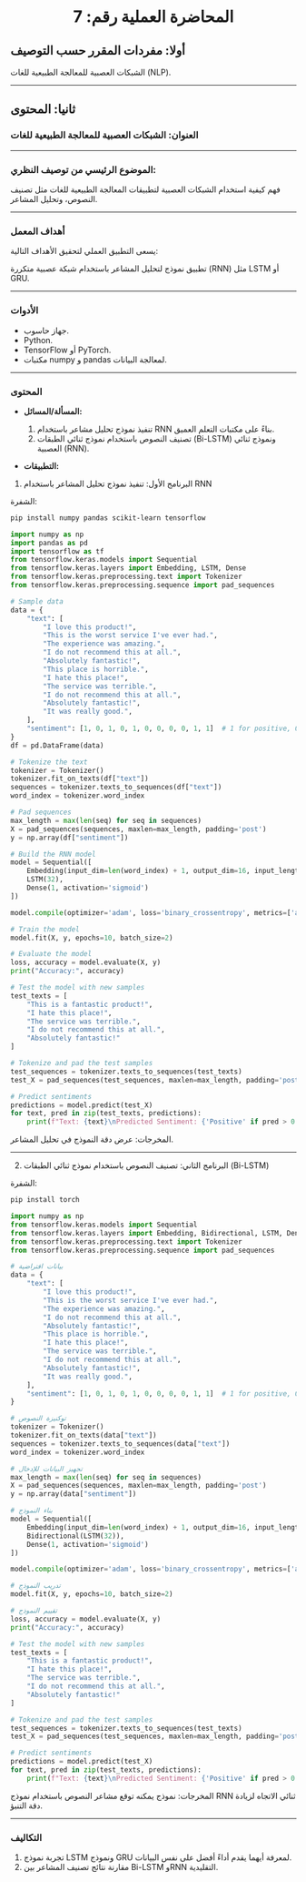 <h1 style="text-align: center;">المحاضرة العملية رقم: 7</h1>

## أولا: مفردات المقرر حسب التوصيف

الشبكات العصبية للمعالجة الطبيعية للغات (NLP).

---

## ثانيا: المحتوى

### العنوان: الشبكات العصبية للمعالجة الطبيعية للغات

---

### الموضوع الرئيسي من توصيف النظري:

فهم كيفية استخدام الشبكات العصبية لتطبيقات المعالجة الطبيعية للغات مثل تصنيف النصوص، وتحليل المشاعر.

---

### أهداف المعمل

يسعى التطبيق العملي لتحقيق الأهداف التالية:

تطبيق نموذج لتحليل المشاعر باستخدام شبكة عصبية متكررة (RNN) مثل LSTM أو GRU.

---

### الأدوات

- جهاز حاسوب.
- Python.
- TensorFlow أو PyTorch.
- مكتبات numpy و pandas لمعالجة البيانات.

---

### المحتوى

- **المسألة/المسائل:**

  1. تنفيذ نموذج تحليل مشاعر باستخدام RNN بناءً على مكتبات التعلم العميق.
  1. تصنيف النصوص باستخدام نموذج ثنائي الطبقات (Bi-LSTM) ونموذج ثنائي العصبية (RNN).

- **التطبيقات:**

1. البرنامج الأول: تنفيذ نموذج تحليل المشاعر باستخدام RNN

الشفرة:

```bash
pip install numpy pandas scikit-learn tensorflow
```

```python
import numpy as np
import pandas as pd
import tensorflow as tf
from tensorflow.keras.models import Sequential
from tensorflow.keras.layers import Embedding, LSTM, Dense
from tensorflow.keras.preprocessing.text import Tokenizer
from tensorflow.keras.preprocessing.sequence import pad_sequences

# Sample data
data = {
    "text": [
        "I love this product!",
        "This is the worst service I've ever had.",
        "The experience was amazing.",
        "I do not recommend this at all.",
        "Absolutely fantastic!",
        "This place is horrible.",
        "I hate this place!",
        "The service was terrible.",
        "I do not recommend this at all.",
        "Absolutely fantastic!",
        "It was really good.",
    ],
    "sentiment": [1, 0, 1, 0, 1, 0, 0, 0, 0, 1, 1]  # 1 for positive, 0 for negative
}
df = pd.DataFrame(data)

# Tokenize the text
tokenizer = Tokenizer()
tokenizer.fit_on_texts(df["text"])
sequences = tokenizer.texts_to_sequences(df["text"])
word_index = tokenizer.word_index

# Pad sequences
max_length = max(len(seq) for seq in sequences)
X = pad_sequences(sequences, maxlen=max_length, padding='post')
y = np.array(df["sentiment"])

# Build the RNN model
model = Sequential([
    Embedding(input_dim=len(word_index) + 1, output_dim=16, input_length=max_length),
    LSTM(32),
    Dense(1, activation='sigmoid')
])

model.compile(optimizer='adam', loss='binary_crossentropy', metrics=['accuracy'])

# Train the model
model.fit(X, y, epochs=10, batch_size=2)

# Evaluate the model
loss, accuracy = model.evaluate(X, y)
print("Accuracy:", accuracy)

# Test the model with new samples
test_texts = [
    "This is a fantastic product!",
    "I hate this place!",
    "The service was terrible.",
    "I do not recommend this at all.",
    "Absolutely fantastic!"
]

# Tokenize and pad the test samples
test_sequences = tokenizer.texts_to_sequences(test_texts)
test_X = pad_sequences(test_sequences, maxlen=max_length, padding='post')

# Predict sentiments
predictions = model.predict(test_X)
for text, pred in zip(test_texts, predictions):
    print(f"Text: {text}\nPredicted Sentiment: {'Positive' if pred > 0.5 else 'Negative'}\n")
```

المخرجات: عرض دقة النموذج في تحليل المشاعر.

---

2. البرنامج الثاني: تصنيف النصوص باستخدام نموذج ثنائي الطبقات (Bi-LSTM)

الشفرة:

```bash
pip install torch
```

```python
import numpy as np
from tensorflow.keras.models import Sequential
from tensorflow.keras.layers import Embedding, Bidirectional, LSTM, Dense
from tensorflow.keras.preprocessing.text import Tokenizer
from tensorflow.keras.preprocessing.sequence import pad_sequences

# بيانات افتراضية
data = {
    "text": [
        "I love this product!",
        "This is the worst service I've ever had.",
        "The experience was amazing.",
        "I do not recommend this at all.",
        "Absolutely fantastic!",
        "This place is horrible.",
        "I hate this place!",
        "The service was terrible.",
        "I do not recommend this at all.",
        "Absolutely fantastic!",
        "It was really good.",
    ],
    "sentiment": [1, 0, 1, 0, 1, 0, 0, 0, 0, 1, 1]  # 1 for positive, 0 for negative
}

# توكنيزة النصوص
tokenizer = Tokenizer()
tokenizer.fit_on_texts(data["text"])
sequences = tokenizer.texts_to_sequences(data["text"])
word_index = tokenizer.word_index

# تجهيز البيانات للإدخال
max_length = max(len(seq) for seq in sequences)
X = pad_sequences(sequences, maxlen=max_length, padding='post')
y = np.array(data["sentiment"])

# بناء النموذج
model = Sequential([
    Embedding(input_dim=len(word_index) + 1, output_dim=16, input_length=max_length),
    Bidirectional(LSTM(32)),
    Dense(1, activation='sigmoid')
])

model.compile(optimizer='adam', loss='binary_crossentropy', metrics=['accuracy'])

# تدريب النموذج
model.fit(X, y, epochs=10, batch_size=2)

# تقييم النموذج
loss, accuracy = model.evaluate(X, y)
print("Accuracy:", accuracy)

# Test the model with new samples
test_texts = [
    "This is a fantastic product!",
    "I hate this place!",
    "The service was terrible.",
    "I do not recommend this at all.",
    "Absolutely fantastic!"
]

# Tokenize and pad the test samples
test_sequences = tokenizer.texts_to_sequences(test_texts)
test_X = pad_sequences(test_sequences, maxlen=max_length, padding='post')

# Predict sentiments
predictions = model.predict(test_X)
for text, pred in zip(test_texts, predictions):
    print(f"Text: {text}\nPredicted Sentiment: {'Positive' if pred > 0.5 else 'Negative'}\n")

```

المخرجات: نموذج يمكنه توقع مشاعر النصوص باستخدام نموذج RNN ثنائي الاتجاه لزيادة دقة التنبؤ.

---

### التكاليف

1. تجربة نموذج LSTM ونموذج GRU لمعرفة أيهما يقدم أداءً أفضل على نفس البيانات.
1. مقارنة نتائج تصنيف المشاعر بين Bi-LSTM وRNN التقليدية.
